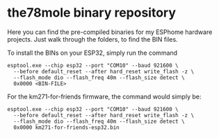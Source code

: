 # the78mole binary repository

Here you can find the pre-compiled binaries for my ESPhome hardware projects. Just walk through the folders, to find the BIN files.

To install the BINs on your ESP32, simply run the command

    esptool.exe --chip esp32 --port "COM10" --baud 921600 \
      --before default_reset --after hard_reset write_flash -z \
      --flash_mode dio --flash_freq 40m --flash_size detect \
      0x0000 <BIN-FILE>

For the km271-for-friends firmware, the command would simply be:

    esptool.exe --chip esp32 --port "COM10" --baud 921600 \
      --before default_reset --after hard_reset write_flash -z \
      --flash_mode dio --flash_freq 40m --flash_size detect \
      0x0000 km271-for-friends-esp32.bin
